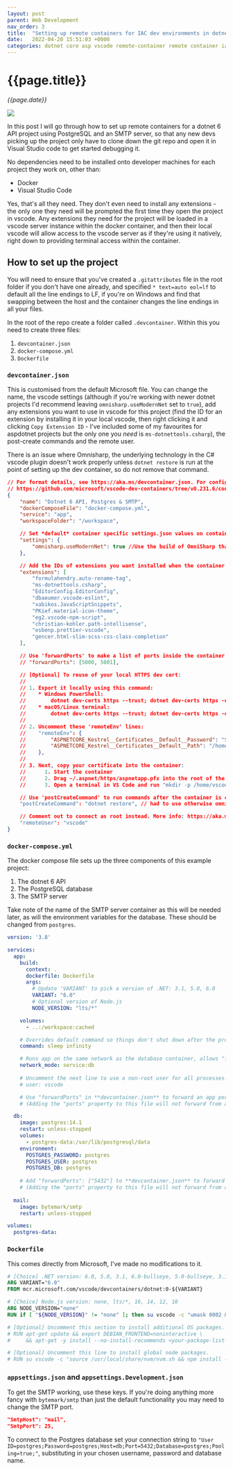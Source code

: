 ```yaml
---
layout: post
parent: Web Development
nav_order: 3
title:  "Setting up remote containers for IAC dev environments in dotnet 6 with postgres and SMTP"
date:   2022-04-20 15:51:03 +0000
categories: dotnet core asp vscode remote-container remote container iac postgress smtp dev environment
---
```


# {{page.title}}

_{{page.date}}_

![](/assets/devcontainer.gif)

In this post I will go through how to set up remote containers for a dotnet 6 API project using PostgreSQL and an SMTP server, so that any new devs picking up the project only have to clone down the git repo and open it in Visual Studio code to get started debugging it.

No dependencies need to be installed onto developer machines for each project they work on, other than:

- Docker
- Visual Studio Code

Yes, that's all they need. They don't even need to install any extensions - the only one they need will be prompted the first time they open the project in vscode. Any extensions they need for the project will be loaded in a vscode server instance within the docker container, and then their local vscode will allow access to the vscode server as if they're using it natively, right down to providing terminal access within the container.

## How to set up the project

You will need to ensure that you've created a `.gitattributes` file in the root folder if you don't have one already, and specified `* text=auto eol=lf` to default all the line endings to LF, if you're on Windows and find that swapping between the host and the container changes the line endings in all your files.

In the root of the repo create a folder called `.devcontainer`. Within this you need to create three files:

1. `devcontainer.json`
2. `docker-compose.yml`
3. `Dockerfile`

### `devcontainer.json`

This is customised from the default Microsoft file. You can change the name, the vscode settings (although if you're working with newer dotnet projects I'd recommend leaving `omnisharp.useModernNet` set to `true`), add any extensions you want to use in vscode for this project (find the ID for an extension by installing it in your local vscode, then right clicking it and clicking `Copy Extension ID` - I've included some of my favourites for aspdotnet projects but the only one you *need* is `ms-dotnettools.csharp`), the post-create commands and the remote user.

There is an issue where Omnisharp, the underlying technology in the C# vscode plugin doesn't work properly unless `dotnet restore` is run at the point of setting up the dev container, so do not remove that command.

```json
// For format details, see https://aka.ms/devcontainer.json. For config options, see the README at:
// https://github.com/microsoft/vscode-dev-containers/tree/v0.231.6/containers/dotnet-postgres
{
    "name": "Dotnet 6 API, Postgres & SMTP",
    "dockerComposeFile": "docker-compose.yml",
    "service": "app",
    "workspaceFolder": "/workspace",

    // Set *default* container specific settings.json values on container create.
    "settings": {
		"omnisharp.useModernNet": true //Use the build of OmniSharp that runs on the .NET 6 SDK. This build requires that the .NET 6 SDK be installed and does not use Visual Studio MSBuild tools or Mono. It only supports newer SDK-style projects that are buildable with dotnet build. Unity projects and other Full Framework projects are not supported. 
	},

    // Add the IDs of extensions you want installed when the container is created.
    "extensions": [
		"formulahendry.auto-rename-tag",
		"ms-dotnettools.csharp",
		"EditorConfig.EditorConfig",
		"dbaeumer.vscode-eslint",
		"xabikos.JavaScriptSnippets",
		"PKief.material-icon-theme",
		"eg2.vscode-npm-script",
		"christian-kohler.path-intellisense",
		"esbenp.prettier-vscode",
		"gencer.html-slim-scss-css-class-completion"
	],

    // Use 'forwardPorts' to make a list of ports inside the container available locally.
    // "forwardPorts": [5000, 5001],

	// [Optional] To reuse of your local HTTPS dev cert:
	//
	// 1. Export it locally using this command:
	//    * Windows PowerShell:
	//        dotnet dev-certs https --trust; dotnet dev-certs https -ep "$env:USERPROFILE/.aspnet/https/aspnetapp.pfx" -p "SecurePwdGoesHere"
	//    * macOS/Linux terminal:
	//        dotnet dev-certs https --trust; dotnet dev-certs https -ep "${HOME}/.aspnet/https/aspnetapp.pfx" -p "SecurePwdGoesHere"
	// 
	// 2. Uncomment these 'remoteEnv' lines:
	//    "remoteEnv": {
	// 	      "ASPNETCORE_Kestrel__Certificates__Default__Password": "SecurePwdGoesHere",
	//        "ASPNETCORE_Kestrel__Certificates__Default__Path": "/home/vscode/.aspnet/https/aspnetapp.pfx",
	//    },
	//
	// 3. Next, copy your certificate into the container:
	//      1. Start the container
	//      2. Drag ~/.aspnet/https/aspnetapp.pfx into the root of the file explorer
	//      3. Open a terminal in VS Code and run "mkdir -p /home/vscode/.aspnet/https && mv aspnetapp.pfx /home/vscode/.aspnet/https"

    // Use 'postCreateCommand' to run commands after the container is created.
    "postCreateCommand": "dotnet restore", // had to use otherwise omnisharp wouldn't work properly, so no intellisense in vscode

    // Comment out to connect as root instead. More info: https://aka.ms/vscode-remote/containers/non-root.
    "remoteUser": "vscode"
}
```

### `docker-compose.yml`

The docker compose file sets up the three components of this example project:

1. The dotnet 6 API
2. The PostgreSQL database
3. The SMTP server

Take note of the name of the SMTP server container as this will be needed later, as will the environment variables for the database. These should be changed from `postgres`.

```yml
version: '3.8'

services:
  app:
    build:
      context: .
      dockerfile: Dockerfile
      args:
        # Update 'VARIANT' to pick a version of .NET: 3.1, 5.0, 6.0
        VARIANT: "6.0"
        # Optional version of Node.js
        NODE_VERSION: "lts/*"

    volumes:
      - ..:/workspace:cached

    # Overrides default command so things don't shut down after the process ends.
    command: sleep infinity

    # Runs app on the same network as the database container, allows "forwardPorts" in devcontainer.json function.
    network_mode: service:db
    
    # Uncomment the next line to use a non-root user for all processes.
    # user: vscode

    # Use "forwardPorts" in **devcontainer.json** to forward an app port locally. 
    # (Adding the "ports" property to this file will not forward from a Codespace.)

  db:
    image: postgres:14.1
    restart: unless-stopped
    volumes:
      - postgres-data:/var/lib/postgresql/data
    environment:
      POSTGRES_PASSWORD: postgres
      POSTGRES_USER: postgres
      POSTGRES_DB: postgres
      
    # Add "forwardPorts": ["5432"] to **devcontainer.json** to forward PostgreSQL locally.
    # (Adding the "ports" property to this file will not forward from a Codespace.)
  
  mail:
    image: bytemark/smtp
    restart: unless-stopped

volumes:
  postgres-data:

```

### `Dockerfile`

This comes directly from Microsoft, I've made no modifications to it.

```dockerfile
# [Choice] .NET version: 6.0, 5.0, 3.1, 6.0-bullseye, 5.0-bullseye, 3.1-bullseye, 6.0-focal, 5.0-focal, 3.1-focal
ARG VARIANT="6.0"
FROM mcr.microsoft.com/vscode/devcontainers/dotnet:0-${VARIANT}

# [Choice] Node.js version: none, lts/*, 16, 14, 12, 10
ARG NODE_VERSION="none"
RUN if [ "${NODE_VERSION}" != "none" ]; then su vscode -c "umask 0002 && . /usr/local/share/nvm/nvm.sh && nvm install ${NODE_VERSION} 2>&1"; fi

# [Optional] Uncomment this section to install additional OS packages.
# RUN apt-get update && export DEBIAN_FRONTEND=noninteractive \
#     && apt-get -y install --no-install-recommends <your-package-list-here>

# [Optional] Uncomment this line to install global node packages.
# RUN su vscode -c "source /usr/local/share/nvm/nvm.sh && npm install -g <your-package-here>" 2>&1
```

### `appsettings.json` and `appsettings.Development.json`

To get the SMTP working, use these keys. If you're doing anything more fancy with `bytemark/smtp` than just the default functionality you may need to change the SMTP port.

```json
"SmtpHost": "mail",
"SmtpPort": 25,
```

To connect to the Postgres database set your connection string to `"User ID=postgres;Password=postgres;Host=db;Port=5432;Database=postgres;Pooling=true;"`, substituting in your chosen username, password and database name.
